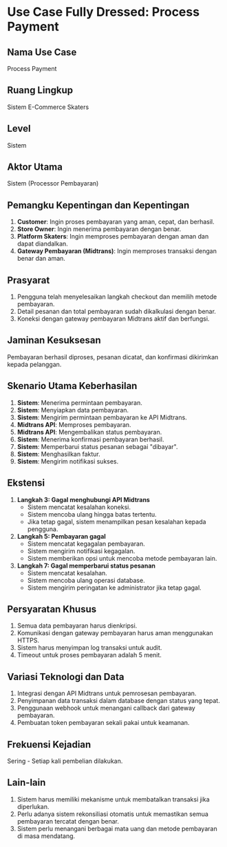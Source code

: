 # Use Case Fully Dressed: Process Payment

## Nama Use Case
Process Payment

## Ruang Lingkup
Sistem E-Commerce Skaters

## Level
Sistem

## Aktor Utama
Sistem (Processor Pembayaran)

## Pemangku Kepentingan dan Kepentingan
1. **Customer**: Ingin proses pembayaran yang aman, cepat, dan berhasil.
2. **Store Owner**: Ingin menerima pembayaran dengan benar.
3. **Platform Skaters**: Ingin memproses pembayaran dengan aman dan dapat diandalkan.
4. **Gateway Pembayaran (Midtrans)**: Ingin memproses transaksi dengan benar dan aman.

## Prasyarat
1. Pengguna telah menyelesaikan langkah checkout dan memilih metode pembayaran.
2. Detail pesanan dan total pembayaran sudah dikalkulasi dengan benar.
3. Koneksi dengan gateway pembayaran Midtrans aktif dan berfungsi.

## Jaminan Kesuksesan
Pembayaran berhasil diproses, pesanan dicatat, dan konfirmasi dikirimkan kepada pelanggan.

## Skenario Utama Keberhasilan
1. **Sistem**: Menerima permintaan pembayaran.
2. **Sistem**: Menyiapkan data pembayaran.
3. **Sistem**: Mengirim permintaan pembayaran ke API Midtrans.
4. **Midtrans API**: Memproses pembayaran.
5. **Midtrans API**: Mengembalikan status pembayaran.
6. **Sistem**: Menerima konfirmasi pembayaran berhasil.
7. **Sistem**: Memperbarui status pesanan sebagai "dibayar".
8. **Sistem**: Menghasilkan faktur.
9. **Sistem**: Mengirim notifikasi sukses.

## Ekstensi
1. **Langkah 3: Gagal menghubungi API Midtrans**
   * Sistem mencatat kesalahan koneksi.
   * Sistem mencoba ulang hingga batas tertentu.
   * Jika tetap gagal, sistem menampilkan pesan kesalahan kepada pengguna.
2. **Langkah 5: Pembayaran gagal**
   * Sistem mencatat kegagalan pembayaran.
   * Sistem mengirim notifikasi kegagalan.
   * Sistem memberikan opsi untuk mencoba metode pembayaran lain.
3. **Langkah 7: Gagal memperbarui status pesanan**
   * Sistem mencatat kesalahan.
   * Sistem mencoba ulang operasi database.
   * Sistem mengirim peringatan ke administrator jika tetap gagal.

## Persyaratan Khusus
1. Semua data pembayaran harus dienkripsi.
2. Komunikasi dengan gateway pembayaran harus aman menggunakan HTTPS.
3. Sistem harus menyimpan log transaksi untuk audit.
4. Timeout untuk proses pembayaran adalah 5 menit.

## Variasi Teknologi dan Data
1. Integrasi dengan API Midtrans untuk pemrosesan pembayaran.
2. Penyimpanan data transaksi dalam database dengan status yang tepat.
3. Penggunaan webhook untuk menangani callback dari gateway pembayaran.
4. Pembuatan token pembayaran sekali pakai untuk keamanan.

## Frekuensi Kejadian
Sering - Setiap kali pembelian dilakukan.

## Lain-lain
1. Sistem harus memiliki mekanisme untuk membatalkan transaksi jika diperlukan.
2. Perlu adanya sistem rekonsiliasi otomatis untuk memastikan semua pembayaran tercatat dengan benar.
3. Sistem perlu menangani berbagai mata uang dan metode pembayaran di masa mendatang.
